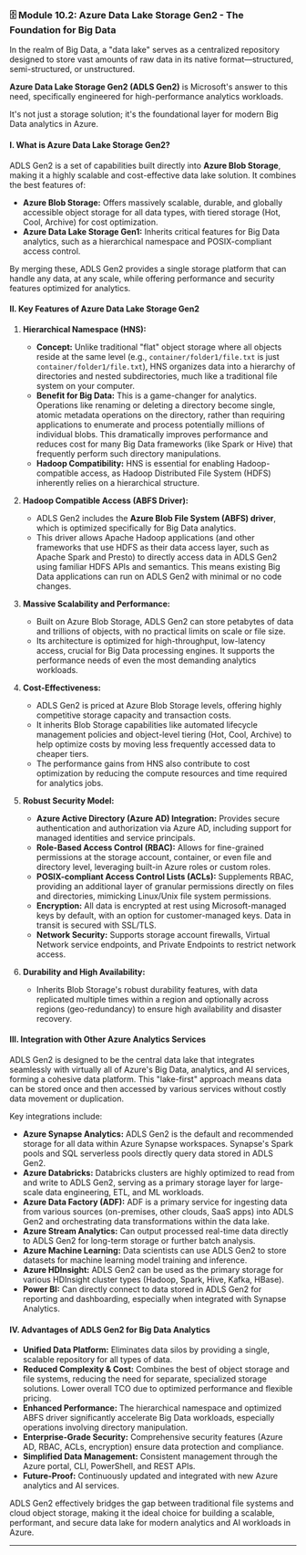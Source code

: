 ### **🗄️ Module 10.2: Azure Data Lake Storage Gen2 - The Foundation for Big Data**

In the realm of Big Data, a "data lake" serves as a centralized repository designed to store vast amounts of raw data in its native format—structured, semi-structured, or unstructured. 

**Azure Data Lake Storage Gen2 (ADLS Gen2)** is Microsoft's answer to this need, specifically engineered for high-performance analytics workloads. 

It's not just a storage solution; it's the foundational layer for modern Big Data analytics in Azure.

#### **I. What is Azure Data Lake Storage Gen2?**

ADLS Gen2 is a set of capabilities built directly into **Azure Blob Storage**, making it a highly scalable and cost-effective data lake solution. It combines the best features of:

* **Azure Blob Storage:** Offers massively scalable, durable, and globally accessible object storage for all data types, with tiered storage (Hot, Cool, Archive) for cost optimization.
* **Azure Data Lake Storage Gen1:** Inherits critical features for Big Data analytics, such as a hierarchical namespace and POSIX-compliant access control.

By merging these, ADLS Gen2 provides a single storage platform that can handle any data, at any scale, while offering performance and security features optimized for analytics.

#### **II. Key Features of Azure Data Lake Storage Gen2**

1.  **Hierarchical Namespace (HNS):**
    * **Concept:** Unlike traditional "flat" object storage where all objects reside at the same level (e.g., `container/folder1/file.txt` is just `container/folder1/file.txt`), HNS organizes data into a hierarchy of directories and nested subdirectories, much like a traditional file system on your computer.
    * **Benefit for Big Data:** This is a game-changer for analytics. Operations like renaming or deleting a directory become single, atomic metadata operations on the directory, rather than requiring applications to enumerate and process potentially millions of individual blobs. This dramatically improves performance and reduces cost for many Big Data frameworks (like Spark or Hive) that frequently perform such directory manipulations.
    * **Hadoop Compatibility:** HNS is essential for enabling Hadoop-compatible access, as Hadoop Distributed File System (HDFS) inherently relies on a hierarchical structure.

2.  **Hadoop Compatible Access (ABFS Driver):**
    * ADLS Gen2 includes the **Azure Blob File System (ABFS) driver**, which is optimized specifically for Big Data analytics.
    * This driver allows Apache Hadoop applications (and other frameworks that use HDFS as their data access layer, such as Apache Spark and Presto) to directly access data in ADLS Gen2 using familiar HDFS APIs and semantics. This means existing Big Data applications can run on ADLS Gen2 with minimal or no code changes.

3.  **Massive Scalability and Performance:**
    * Built on Azure Blob Storage, ADLS Gen2 can store petabytes of data and trillions of objects, with no practical limits on scale or file size.
    * Its architecture is optimized for high-throughput, low-latency access, crucial for Big Data processing engines. It supports the performance needs of even the most demanding analytics workloads.

4.  **Cost-Effectiveness:**
    * ADLS Gen2 is priced at Azure Blob Storage levels, offering highly competitive storage capacity and transaction costs.
    * It inherits Blob Storage capabilities like automated lifecycle management policies and object-level tiering (Hot, Cool, Archive) to help optimize costs by moving less frequently accessed data to cheaper tiers.
    * The performance gains from HNS also contribute to cost optimization by reducing the compute resources and time required for analytics jobs.

5.  **Robust Security Model:**
    * **Azure Active Directory (Azure AD) Integration:** Provides secure authentication and authorization via Azure AD, including support for managed identities and service principals.
    * **Role-Based Access Control (RBAC):** Allows for fine-grained permissions at the storage account, container, or even file and directory level, leveraging built-in Azure roles or custom roles.
    * **POSIX-compliant Access Control Lists (ACLs):** Supplements RBAC, providing an additional layer of granular permissions directly on files and directories, mimicking Linux/Unix file system permissions.
    * **Encryption:** All data is encrypted at rest using Microsoft-managed keys by default, with an option for customer-managed keys. Data in transit is secured with SSL/TLS.
    * **Network Security:** Supports storage account firewalls, Virtual Network service endpoints, and Private Endpoints to restrict network access.

6.  **Durability and High Availability:**
    * Inherits Blob Storage's robust durability features, with data replicated multiple times within a region and optionally across regions (geo-redundancy) to ensure high availability and disaster recovery.

#### **III. Integration with Other Azure Analytics Services**

ADLS Gen2 is designed to be the central data lake that integrates seamlessly with virtually all of Azure's Big Data, analytics, and AI services, forming a cohesive data platform. This "lake-first" approach means data can be stored once and then accessed by various services without costly data movement or duplication.

Key integrations include:

* **Azure Synapse Analytics:** ADLS Gen2 is the default and recommended storage for all data within Azure Synapse workspaces. Synapse's Spark pools and SQL serverless pools directly query data stored in ADLS Gen2.
* **Azure Databricks:** Databricks clusters are highly optimized to read from and write to ADLS Gen2, serving as a primary storage layer for large-scale data engineering, ETL, and ML workloads.
* **Azure Data Factory (ADF):** ADF is a primary service for ingesting data from various sources (on-premises, other clouds, SaaS apps) into ADLS Gen2 and orchestrating data transformations within the data lake.
* **Azure Stream Analytics:** Can output processed real-time data directly to ADLS Gen2 for long-term storage or further batch analysis.
* **Azure Machine Learning:** Data scientists can use ADLS Gen2 to store datasets for machine learning model training and inference.
* **Azure HDInsight:** ADLS Gen2 can be used as the primary storage for various HDInsight cluster types (Hadoop, Spark, Hive, Kafka, HBase).
* **Power BI:** Can directly connect to data stored in ADLS Gen2 for reporting and dashboarding, especially when integrated with Synapse Analytics.

#### **IV. Advantages of ADLS Gen2 for Big Data Analytics**

* **Unified Data Platform:** Eliminates data silos by providing a single, scalable repository for all types of data.
* **Reduced Complexity & Cost:** Combines the best of object storage and file systems, reducing the need for separate, specialized storage solutions. Lower overall TCO due to optimized performance and flexible pricing.
* **Enhanced Performance:** The hierarchical namespace and optimized ABFS driver significantly accelerate Big Data workloads, especially operations involving directory manipulation.
* **Enterprise-Grade Security:** Comprehensive security features (Azure AD, RBAC, ACLs, encryption) ensure data protection and compliance.
* **Simplified Data Management:** Consistent management through the Azure portal, CLI, PowerShell, and REST APIs.
* **Future-Proof:** Continuously updated and integrated with new Azure analytics and AI services.

ADLS Gen2 effectively bridges the gap between traditional file systems and cloud object storage, making it the ideal choice for building a scalable, performant, and secure data lake for modern analytics and AI workloads in Azure.

---